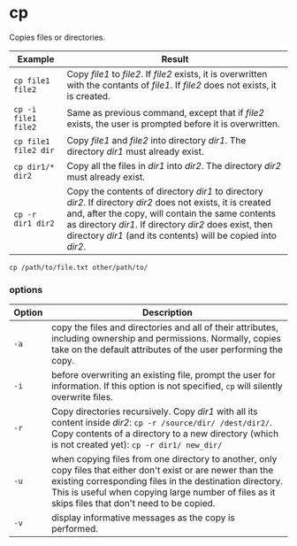 # cp

Copies files or directories.

| Example | Result                                                                                                                                                                                                                                                                                      |
|---------|---------------------------------------------------------------------------------------------------------------------------------------------------------------------------------------------------------------------------------------------------------------------------------------------|
| `cp file1 file2` | Copy *file1* to *file2*. If *file2* exists, it is overwritten with the contants of *file1*. If *file2* does not exists, it is created.                                                                                                                                                      |
| `cp -i file1 file2` | Same as previous command, except that if *file2* exists, the user is prompted before it is overwritten.                                                                                                                                                                                     |
| `cp file1 file2 dir` | Copy *file1* and *file2* into directory *dir1*. The directory *dir1* must already exist.                                                                                                                                                                                                    |
| `cp dir1/* dir2` | Copy all the files in *dir1* into *dir2*. The directory *dir2* must already exist.                                                                                                                                                                                                          |
| `cp -r dir1 dir2` | Copy the contents of directory *dir1* to directory *dir2*. If directory *dir2* does not exists, it is created and, after the copy, will contain the same contents as directory *dir1*. If directory *dir2* does exist, then directory *dir1* (and its contents) will be copied into *dir2*. |

```shell
cp /path/to/file.txt other/path/to/
```

### options

| Option | Description                                                                                                                                                                                                        |
|--------|--------------------------------------------------------------------------------------------------------------------------------------------------------------------------------------------------------------------|
| `-a` | copy the files and directories and all of their attributes, including ownership and permissions. Normally, copies take on the default attributes of the user performing the copy.                                  |
| `-i` | before overwriting an existing file, prompt the user for information. If this option is not specified, `cp` will silently overwrite files.                                                                         |
| `-r` | Copy directories recursively. Copy *dir1* with all its content inside *dir2*: `cp -r /source/dir/ /dest/dir2/`. Copy contents of a directory to a new directory (which is not created yet): `cp -r dir1/ new_dir/` |
| `-u` | when copying files from one directory to another, only copy files that either don't exist or are newer than the existing corresponding files in the destination directory. This is useful when copying large number of files as it skips files that don't need to be copied. |
| `-v` | display informative messages as the copy is performed. |

###
